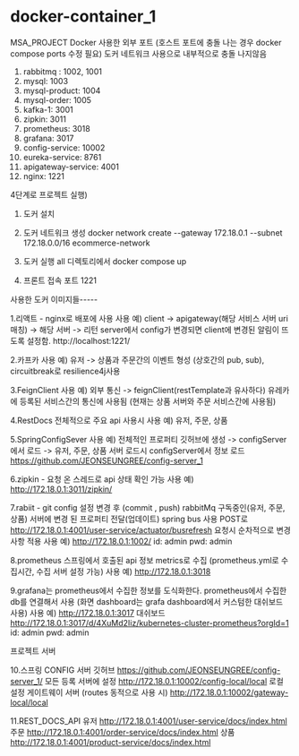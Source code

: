 # docker-container_1

MSA_PROJECT Docker
사용한 외부 포트 (호스트 포트에 충돌 나는 경우 docker compose ports 수정 필요)
도커 네트워크 사용으로 내부적으로 충돌 나지않음

1. rabbitmq : 1002, 1001
2. mysql: 1003
3. mysql-product: 1004
4. mysql-order: 1005
5. kafka-1: 3001
6. zipkin: 3011
7. prometheus: 3018
8. grafana: 3017
9. config-service: 10002
10. eureka-service: 8761
11. apigateway-service: 4001
12. nginx: 1221

4단계로 프로젝트 실행)

1. 도커 설치

2. 도커 네트워크 생성
docker network create --gateway 172.18.0.1 --subnet 172.18.0.0/16 ecommerce-network

3. 도커 실행
all 디렉토리에서 docker compose up

4. 프론트 접속 포트 1221

사용한 도커 이미지들-----

1.리액트 - nginx로 배포에 사용
사용 예)
client -> apigateway(해당 서비스 서버 uri 매칭) -> 해당 서버 -> 리턴
server에서 config가 변경되면 client에 변경된 알림이 뜨도록 설정함.
http://localhost:1221/

2.카프카 사용 예)
유저 -> 상품과 주문간의 이벤트 형성 (상호간의 pub, sub), circuitbreak로 resilience4j사용

3.FeignClient 사용 예)
외부 통신 -> feignClient(restTemplate과 유사하다) 유레카에 등록된 서비스간의 통신에 사용됨 (현재는 상품 서버와 주문 서비스간에 사용됨)

4.RestDocs 전체적으로 주요 api 사용시 사용 예)
유저, 주문, 상품

5.SpringConfigSever 사용 예)
전체적인 프로퍼티 깃허브에 생성 -> configServer에서 로드 -> 유저, 주문, 상품 서버 로드시 configServer에서 정보 로드
https://github.com/JEONSEUNGREE/config-server_1

6.zipkin - 요청 온 스레드로 api 상태 확인 가능
사용 예)
http://172.18.0.1:3011/zipkin/

7.rabiit - git config 설정 변경 후 (commit , push) rabbitMq 구독중인(유저, 주문, 상품) 서버에 변경 된 프로퍼티 전달(업데이트)
spring bus 사용 POST로 http://172.18.0.1:4001/user-service/actuator/busrefresh 요청시 순차적으로 변경사항 적용
사용 예)
http://172.18.0.1:1002/
id: admin
pwd: admin

8.prometheus 스프링에서 호출된 api 정보 metrics로 수집 (prometheus.yml로 수집시간, 수집 서버 설정 가능)
사용 예)
http://172.18.0.1:3018 

9.grafana는 prometheus에서 수집한 정보를 도식화한다. prometheus에서 수집한 db를 연결해서 사용 (화면 dashboard는 grafa dashboard에서 커스텀한 대쉬보드 사용)
사용 예)
http://172.18.0.1:3017
대쉬보드
http://172.18.0.1:3017/d/4XuMd2Iiz/kubernetes-cluster-prometheus?orgId=1
id: admin
pwd: admin

프로젝트 서버

10.스프링 CONFIG 서버
깃허브
https://github.com/JEONSEUNGREE/config-server_1/
모든 등록 서버에 설정
http://172.18.0.1:10002/config-local/local
로컬 설정 게이트웨이 서버 (routes 동적으로 사용 시)
http://172.18.0.1:10002/gateway-local/local

11.REST_DOCS_API
유저
http://172.18.0.1:4001/user-service/docs/index.html
주문
http://172.18.0.1:4001/order-service/docs/index.html
상품
http://172.18.0.1:4001/product-service/docs/index.html













<!-- 
9
카프카와 주키퍼 간략 설명
10
프로듀서 : 카프카와 통신하면서 메시지를 보내는 역할
11
컨슈머 : 카프카와 통신하면서 메시지를 가져오는 역할
12
주키퍼 : 컨슈머와 통신, 카프카의 메타데이터 정보를 저장, 카프카의 상태관리 등 목적으로 이용
13
주키퍼는 클러스터가 과반수이상 다운되면 서비스 중지됨
14
ex) 총 3대 -> 2대 다운시 서비스 중지
15
    총 3대 -> 1대 다운시 서비스 유지
16
 -->
